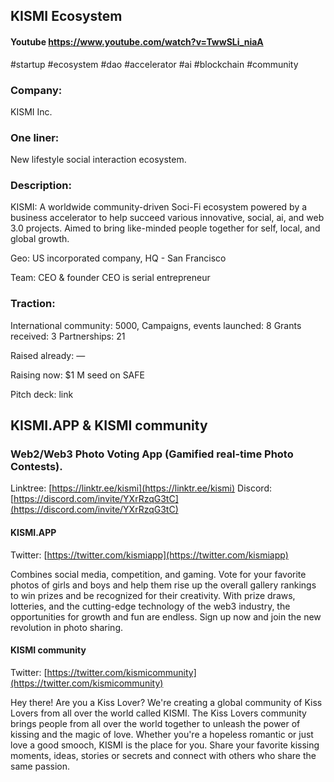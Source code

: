## KISMI Ecosystem
#### Youtube https://www.youtube.com/watch?v=TwwSLi_niaA 

#startup #ecosystem #dao #accelerator #ai #blockchain #community  

### Company:
KISMI Inc.

### One liner:
New lifestyle social interaction ecosystem.

### Description:
KISMI: A worldwide community-driven Soci-Fi ecosystem powered by a business accelerator to help succeed various innovative, social, ai, and web 3.0 projects. Aimed to bring like-minded people together for self, local, and global growth.

Geo:
US incorporated company, HQ - San Francisco 

Team:
CEO & founder
CEO is serial entrepreneur 

### Traction:
International community: 5000, 
Campaigns, events launched: 8
Grants received: 3
Partnerships: 21


Raised already:
—

Raising now:
$1 M seed on SAFE 


Pitch deck: link


## KISMI.APP & KISMI community
### Web2/Web3 Photo Voting App (Gamified real-time Photo Contests).

Linktree: [https://linktr.ee/kismi](https://linktr.ee/kismi)
Discord: [https://discord.com/invite/YXrRzqG3tC](https://discord.com/invite/YXrRzqG3tC)  

#### KISMI.APP 
Twitter: [https://twitter.com/kismiapp](https://twitter.com/kismiapp)

Combines social media, competition, and gaming. Vote for your favorite photos of girls and boys and help them rise up the overall gallery rankings to win prizes and be recognized for their creativity. With prize draws, lotteries, and the cutting-edge technology of the web3 industry, the opportunities for growth and fun are endless. Sign up now and join the new revolution in photo sharing.

#### KISMI community
Twitter: [https://twitter.com/kismicommunity](https://twitter.com/kismicommunity)

Hey there! 
Are you a Kiss Lover? 
We're creating a global community of Kiss Lovers from all over the world called KISMI. The Kiss Lovers community brings people from all over the world together to unleash the power of kissing and the magic of love. Whether you're a hopeless romantic or just love a good smooch, KISMI is the place for you. Share your favorite kissing moments, ideas, stories or secrets and connect with others who share the same passion.


